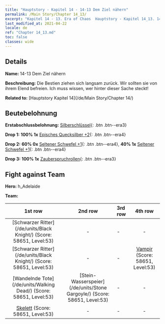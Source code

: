 ```yaml
---
title: "Hauptstory - Kapitel 14 - 14-13 Dem Ziel nähern"
permalink: /Main Story/Chapter 14_13/
excerpt: "Kapitel 14 - 13. Era of Chaos  Hauptstory - Kapitel 14_13. 14-13 Dem Ziel nähern"
last_modified_at: 2021-04-22
locale: de
ref: "Chapter 14_13.md"
toc: false
classes: wide
---
```


## Details

 **Name:** 14-13 Dem Ziel nähern

 **Beschreibung:** Die Bestien ziehen sich langsam zurück. Wir sollten sie von ihrem Elend befreien. Ich muss wissen, wer hinter dieser Sache steckt!

 **Related to:** [Hauptstory Kapitel 14](/de/Main Story/Chapter 14/)

## Beutebelohnung

 **Erstabschlussbelohnung:** [Silberschlüssel](/ItemsDE/con_693/){: .btn .btn--era3}

 **Drop 1:** **100% 1x** [Episches Quecksilber +2](/ItemsDE/mat_49/){: .btn .btn--era4}

 **Drop 2:** **60% 0x** [Seltener Schwefel +1](/ItemsDE/mat_43/){: .btn .btn--era4}, **40% 1x** [Seltener Schwefel +1](/ItemsDE/mat_43/){: .btn .btn--era4}

 **Drop 3:** **100% 1x** [Zauberspruchrollen](/ItemsDE/con_694/){: .btn .btn--era3}


## Fight against Team
 **Hero:** h_Adelaide

 **Team:**


  | 1st row | 2nd row | 3rd row | 4th row |
  |:----:|:----:|:----|:----:|
  | [Schwarzer Ritter](/de/units/Black Knight/) (Score: 58651, Level:53)  | - | - | - |
  | [Schwarzer Ritter](/de/units/Black Knight/) (Score: 58651, Level:53)  | - | - | [Vampir](/de/units/Vampire/) (Score: 58651, Level:53)  |
  | [Wandelnde Tote](/de/units/Walking Dead/) (Score: 58651, Level:53)  | [Stein-Wasserspeier](/de/units/Stone Gargoyle/) (Score: 58651, Level:53)  | - | - |
  | [Skelett](/de/units/Skeleton/) (Score: 58651, Level:53)  | - | - | - |


